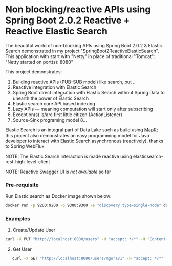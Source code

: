 # Non blocking/reactive APIs using Spring Boot 2.0.2 Reactive + Reactive Elastic Search

The beautiful world of non-blocking APIs using Spring Boot 2.0.2 & Elastic Search demonstrated in my project "SpringBoot2ReactiveElasticSearch".  This application with start with "Netty" in place of traditional "Tomcat": "Netty started on port(s): 8080"

This project demonstrates:
1. Building reactive APIs (PUB-SUB model) like search, put ..
2. Reactive integration with Elastic Search 
3. Spring Boot direct integration with Elastic Search without Spring Data to unearth the power of Elastic Search
4. Elastic search core API based indexing
5. Lazy APIs — meaning computation will start only after subscribing
6. Exception(s) is/are first little citizen (ActionListener<IndexResponse>)
7. Source-Sink programing model
8...

Elastic Search is an integral part of Data Lake such as build using [MapR](https://mapr.com/apps/elasticsearch-apache-hadoop/); this project also demonstrates an easy programming model for Java developer to interact with Elastic Search asynchronous (reactively), thanks to Spring WebFlux


NOTE: The Elastic Search interaction is made reactive using elasticsearch-rest-high-level-client

NOTE: Reactive Swagger UI is *not available* so far

### Pre-requisite
Run Elastic search as Docker image shown below:
```bash
docker run -p 9200:9200 -p 9300:9300 -e "discovery.type=single-node" docker.elastic.co/elasticsearch/elasticsearch:6.0.1
```

### Examples
1.  Create/Update User

```bash
curl -X PUT "http://localhost:8080/users" -H "accept: */*" -H "Content-Type: application/json" -d "{ \"dateOfBirth\": \"15/06/1978\", \"email\": \"blah@gmail.co\", \"firstName\": \"Gaurav\", \"lastName\": \"Malhotra\", \"sex\": \"M\", \"telephoneNumber\": \"123\", \"username\": \"mgorav\"}"
```

2. Get User

```bash
   curl -X GET "http://localhost:8080/users/mgorav1" -H "accept: */*"
```


